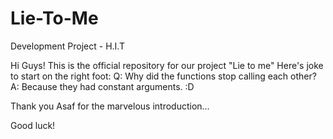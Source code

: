 # Lie-To-Me
Development  Project - H.I.T

Hi Guys! This is the official repository for our project "Lie to me" 
Here's joke to start on the right foot:
Q: Why did the functions stop calling each other? 
A: Because they had constant arguments. :D

Thank you Asaf for the marvelous introduction...

Good luck! 
